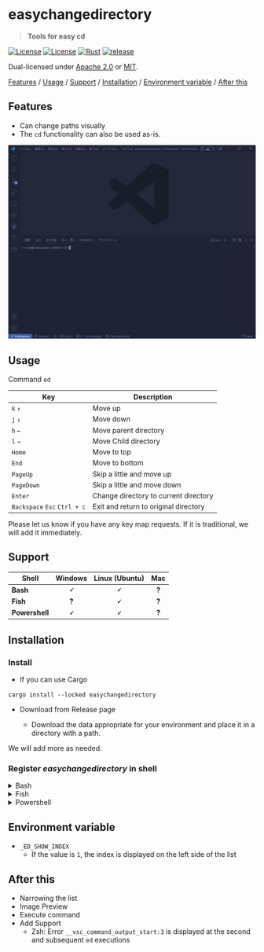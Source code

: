 # easychangedirectory

> **Tools for easy cd**

[![License](https://img.shields.io/badge/license-Apache%202.0-blue?style=flat-square)](LICENSE-APACHE)
[![License](https://img.shields.io/badge/license-MIT-blue?style=flat-square)](LICENSE-MIT)
[![Rust](https://github.com/shsyss/easychangedirectory/actions/workflows/rust.yml/badge.svg)](https://github.com/shsyss/easychangedirectory/actions/workflows/rust.yml)
[![release](https://github.com/shsyss/easychangedirectory/actions/workflows/release.yml/badge.svg)](https://github.com/shsyss/easychangedirectory/actions/workflows/release.yml)

Dual-licensed under [Apache 2.0](LICENSE-APACHE) or [MIT](LICENSE-MIT).

[Features](#features) / [Usage](#usage) / [Support](#support) / [Installation](#installation) / [Environment variable](#environment-variable) / [After this](#after-this)

## Features

- Can change paths visually
- The `cd` functionality can also be used as-is.

![demo](./assets/demo.gif)

## Usage

Command `ed`

| Key                          | Description                           |
| ---------------------------- | ------------------------------------- |
| `k` `↑`                      | Move up                               |
| `j` `↓`                      | Move down                             |
| `h` `←`                      | Move parent directory                 |
| `l` `→`                      | Move Child directory                  |
| `Home`                       | Move to top                           |
| `End`                        | Move to bottom                        |
| `PageUp`                     | Skip a little and move up             |
| `PageDown`                   | Skip a little and move down           |
| `Enter`                      | Change directory to current directory |
| `Backspace` `Esc` `Ctrl + c` | Exit and return to original directory |

<!-- | `Ctrl + s`                   | Search mode switch                    | -->

Please let us know if you have any key map requests. If it is traditional, we will add it immediately.

## Support

| Shell          |    Windows    | Linux (Ubuntu) |    Mac    |
| -------------- | :-----------: | :------------: | :-------: |
| **Bash**       | **&#128504;** | **&#128504;**  | **&#63;** |
| **Fish**       |   **&#63;**   | **&#128504;**  | **&#63;** |
| **Powershell** | **&#128504;** | **&#128504;**  | **&#63;** |

## Installation

### Install

- If you can use Cargo

```
cargo install --locked easychangedirectory
```

- Download from Release page

  - Download the data appropriate for your environment and place it in a directory with a path.

We will add more as needed.

### Register **_easychangedirectory_** in shell

<details>
<summary>Bash</summary>

Add to `~/.bashrc` (Change as necessary)

```
eval "$(easychangedirectory --init bash)"
```

Run `. ~/.bashrc` as needed

</details>

<details>
<summary>Fish</summary>

Add to `~/.config/fish/config.fish` (Change as necessary)

```
easychangedirectory --init fish | source
```

Run `. ~/.config/fish/config.fish` as needed

</details>

<details>
<summary>Powershell</summary>

Add to the file found by `echo $profile`

```
Invoke-Expression (& { (easychangedirectory --init powershell | Out-String) } )
```

Run `. $profile` as needed

</details>

<!-- <details>
<summary>Zsh</summary>

Add to `~/.zshrc` (Change as necessary)
```
eval "$(easychangedirectory --init zsh)"
```
Run `. ~/.zshrc` as needed
</details> -->

## Environment variable

- `_ED_SHOW_INDEX`
  - If the value is `1`, the index is displayed on the left side of the list

## After this

- Narrowing the list
- Image Preview
- Execute command
- Add Support
  - Zsh: Error `__vsc_command_output_start:3` is displayed at the second and subsequent `ed` executions
